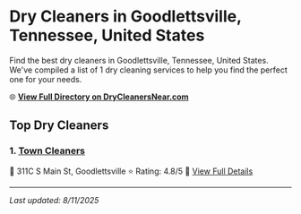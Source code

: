 # Dry Cleaners in Goodlettsville, Tennessee, United States

Find the best dry cleaners in Goodlettsville, Tennessee, United States. We've compiled a list of 1 dry cleaning services to help you find the perfect one for your needs.

🌐 **[View Full Directory on DryCleanersNear.com](https://drycleanersnear.com/city/US/Tennessee/Goodlettsville)**

## Top Dry Cleaners

### 1. [Town Cleaners](https://drycleanersnear.com/dryCleaner/6861efad6d1fa2e11f513a6a/town-cleaners)
📍 311C S Main St, Goodlettsville
⭐ Rating: 4.8/5
🔗 [View Full Details](https://drycleanersnear.com/dryCleaner/6861efad6d1fa2e11f513a6a/town-cleaners)


---

*Last updated: 8/11/2025*
